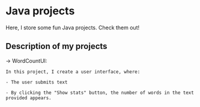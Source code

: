 # Java projects
Here, I store some fun Java projects. Check them out!

Description of my projects
---------------------------


-> WordCountUI: 

    In this project, I create a user interface, where: 
    
    - The user submits text 
    
    - By clicking the "Show stats" button, the number of words in the text provided appears.


